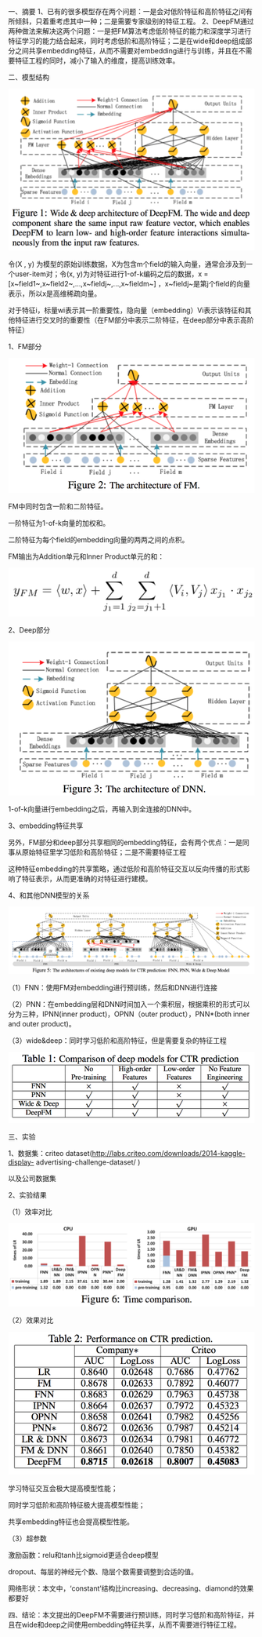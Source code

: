 一、摘要
1、已有的很多模型存在两个问题：一是会对低阶特征和高阶特征之间有所倾斜，只着重考虑其中一种；二是需要专家级别的特征工程。
2、DeepFM通过两种做法来解决这两个问题：一是把FM算法考虑低阶特征的能力和深度学习进行特征学习的能力结合起来，同时考虑低阶和高阶特征；二是在wide和deep组成部分之间共享embedding特征，从而不需要对embedding进行与训练，并且在不需要特征工程的同时，减小了输入的维度，提高训练效率。



二、模型结构

![image](https://github.com/shiyanwudi922/paper_summary/blob/master/picture/DeepFM/figure1.png)

令(X , y) 为模型的原始训练数据，X为包含m个field的输入向量，通常会涉及到一个user-item对；令(x, y)为对特征进行1-of-k编码之后的数据，x = [x~field1~,x~field2~,...,x~fieldj~,...,x~fieldm~] ，x~fieldj~是第j个field的向量表示，所以x是高维稀疏向量。

对于特征i，标量wi表示其一阶重要性，隐向量（embedding）Vi表示该特征和其他特征进行交叉时的重要性（在FM部分中表示二阶特征，在deep部分中表示高阶特征）

1、FM部分

![image](https://github.com/shiyanwudi922/paper_summary/blob/master/picture/DeepFM/figure2.png)

FM中同时包含一阶和二阶特征。

一阶特征为1-of-k向量的加权和。

二阶特征为每个field的embedding向量的两两之间的点积。

FM输出为Addition单元和Inner Product单元的和：

![image](https://github.com/shiyanwudi922/paper_summary/blob/master/picture/DeepFM/equation2.png)

2、Deep部分

![image](https://github.com/shiyanwudi922/paper_summary/blob/master/picture/DeepFM/figure3.png)

1-of-k向量进行embedding之后，再输入到全连接的DNN中。

3、embedding特征共享

另外，FM部分和deep部分共享相同的embedding特征，会有两个优点：一是同事从原始特征里学习低阶和高阶特征；二是不需要特征工程

这种特征embedding的共享策略，通过低阶和高阶特征交互以反向传播的形式影响了特征表示，从而更准确的对特征进行建模。

4、和其他DNN模型的关系

![image](https://github.com/shiyanwudi922/paper_summary/blob/master/picture/DeepFM/figure5.png)

（1）FNN：使用FM对embedding进行预训练，然后和DNN进行连接

（2）PNN：在embedding层和DNN时间加入一个乘积层，根据乘积的形式可以分为三种，IPNN(inner product)，OPNN（outer product），PNN*(both inner and outer product)。

（3）wide&deep：同时学习低阶和高阶特征，但是需要复杂的特征工程

![image](https://github.com/shiyanwudi922/paper_summary/blob/master/picture/DeepFM/table1.png)



三、实验

1、数据集：criteo dataset(http://labs.criteo.com/downloads/2014-kaggle-display- advertising-challenge-dataset/ )

以及公司数据集

2、实验结果

（1）效率对比

![image](https://github.com/shiyanwudi922/paper_summary/blob/master/picture/DeepFM/figure6.png)

（2）效果对比

![image](https://github.com/shiyanwudi922/paper_summary/blob/master/picture/DeepFM/table2.png)

学习特征交互会极大提高模型性能；

同时学习低阶和高阶特征极大提高模型性能；

共享embedding特征也会提高模型性能。

（3）超参数

激励函数：relu和tanh比sigmoid更适合deep模型

dropout、每层的神经元个数、隐层个数需要调整到合适的值。

网络形状：本文中，‘constant’结构比increasing、decreasing、diamond的效果都要好



四、结论：本文提出的DeepFM不需要进行预训练，同时学习低阶和高阶特征，并且在wide和deep之间使用embedding特征共享，从而不需要进行特征工程。









